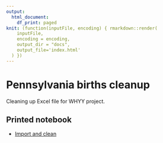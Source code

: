 ```yaml
---
output:
  html_document:
    df_print: paged
knit: (function(inputFile, encoding) { rmarkdown::render(
    inputFile,
    encoding = encoding,
    output_dir = "docs",
    output_file='index.html'
  ) })
---
```


# Pennsylvania births cleanup

Cleaning up Excel file for WHYY project.

## Printed notebook

- [Import and clean](https://critmcdonald.github.io/whyy-births/01-import.html)

